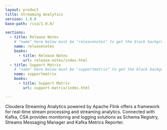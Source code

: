 ```yaml
---
layout: product
title: Streaming Analytics
version: 1.0.0
base-path: /csa/1.0.0/

sections:
  - title: Release Notes
    # "name" here below must be "releasenotes" to get the black background
    name: releasenotes
    books:
      - title: Release Notes
        url: release-notes/index.html
  - title: Support Matrix
    # "name" here below must be "supportmatrix" to get the black background
    name: supportmatrix
    books:
      - title: Support Matrix
        url: support-matrix/index.html

---
```


Cloudera Streaming Analytics powered by Apache Flink offers a framework for real-time stream processing and streaming analytics. Connected with Kafka, CSA provides monitoring and logging solutions as Schema Registry, Streams Messaging Manager and Kafka Metrics Reporter.
